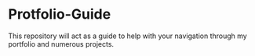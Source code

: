 # Protfolio-Guide
This repository will act as a guide to help with your navigation through my portfolio and numerous projects.
